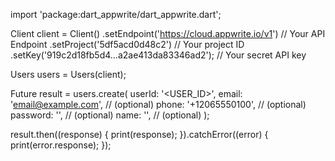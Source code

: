 import 'package:dart_appwrite/dart_appwrite.dart';

Client client = Client()
  .setEndpoint('https://cloud.appwrite.io/v1') // Your API Endpoint
  .setProject('5df5acd0d48c2') // Your project ID
  .setKey('919c2d18fb5d4...a2ae413da83346ad2'); // Your secret API key

Users users = Users(client);

Future result = users.create(
  userId: '<USER_ID>',
  email: 'email@example.com', // (optional)
  phone: '+12065550100', // (optional)
  password: '', // (optional)
  name: '<NAME>', // (optional)
);

result.then((response) {
  print(response);
}).catchError((error) {
  print(error.response);
});
